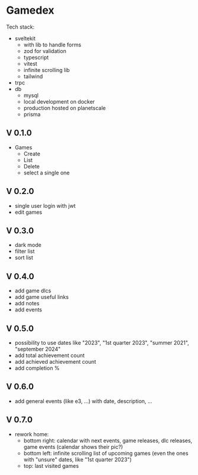 # Gamedex

Tech stack:
- sveltekit
    - with lib to handle forms
    - zod for validation
    - typescript
    - vitest
    - infinite scrolling lib
    - tailwind
- trpc
- db
    - mysql
    - local development on docker
    - production hosted on planetscale
    - prisma

## V 0.1.0
- Games
    - Create
    - List
    - Delete
    - select a single one

## V 0.2.0
- single user login with jwt
- edit games
  
## V 0.3.0
- dark mode
- filter list
- sort list

## V 0.4.0
- add game dlcs
- add game useful links
- add notes
- add events

## V 0.5.0
- possibility to use dates like "2023", "1st quarter 2023", "summer 2021", "september 2024"
- add total achievement count
- add achieved achievement count
- add completion %

## V 0.6.0
- add general events (like e3, ...) with date, description, ...
  
## V 0.7.0
- rework home:
    - bottom right: calendar with next events, game releases, dlc releases, game events (calendar shows their pic?)
    - bottom left: infinite scrolling list of upcoming games (even the ones with "unsure" dates, like "1st quarter 2023")
    - top: last visited games
